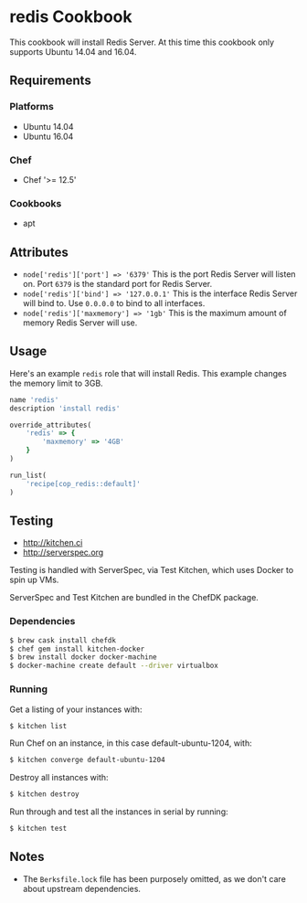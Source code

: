 # redis Cookbook
This cookbook will install Redis Server. At this time this cookbook only supports Ubuntu 14.04 and 16.04.

## Requirements
### Platforms
- Ubuntu 14.04
- Ubuntu 16.04

### Chef
- Chef '>= 12.5'

### Cookbooks
- apt

## Attributes
* `node['redis']['port'] => '6379'` This is the port Redis Server will listen on.
Port `6379` is the standard port for Redis Server.
* `node['redis']['bind'] => '127.0.0.1'` This is the interface Redis Server will
bind to. Use `0.0.0.0` to bind to all interfaces.
* `node['redis']['maxmemory'] => '1gb'` This is the maximum amount of memory Redis
Server will use.

## Usage
Here's an example `redis` role that will install Redis. This example changes the
memory limit to 3GB.

```ruby
name 'redis'
description 'install redis'

override_attributes(
    'redis' => {
        'maxmemory' => '4GB'
    }
)

run_list(
    'recipe[cop_redis::default]'
)
```

## Testing
* http://kitchen.ci
* http://serverspec.org

Testing is handled with ServerSpec, via Test Kitchen, which uses Docker to spin up VMs.

ServerSpec and Test Kitchen are bundled in the ChefDK package.

### Dependencies
```bash
$ brew cask install chefdk
$ chef gem install kitchen-docker
$ brew install docker docker-machine
$ docker-machine create default --driver virtualbox
```

### Running
Get a listing of your instances with:

```bash
$ kitchen list
```

Run Chef on an instance, in this case default-ubuntu-1204, with:

```bash
$ kitchen converge default-ubuntu-1204
```

Destroy all instances with:

```bash
$ kitchen destroy
```

Run through and test all the instances in serial by running:

```bash
$ kitchen test
```

## Notes
* The `Berksfile.lock` file has been purposely omitted, as we don't care about upstream dependencies.
